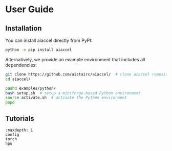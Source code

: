 # User Guide

## Installation
You can install aiaccel directly from PyPI:
```bash
python -m pip install aiaccel
```

Alternatively, we provide an example environment that includes all dependencies:
```bash
git clone https://github.com/aistairc/aiaccel/  # clone aiaccel repository
cd aiaccel/

pushd examples/python/
bash setup.sh  # setup a miniforge-based Python environment
source activate.sh  # activate the Python environment
popd
```

## Tutorials
```{toctree}
:maxdepth: 1
config
torch
hpo
```